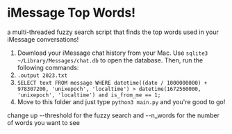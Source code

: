 # iMessage Top Words!  
a multi-threaded fuzzy search script that finds the top words used in your iMessage conversations!

1. Download your iMessage chat history from your Mac. Use `sqlite3 ~/Library/Messages/chat.db` to open the database. Then, run the following commands:
2. `.output 2023.txt`
3. `SELECT text FROM message WHERE datetime((date / 1000000000) + 978307200, 'unixepoch', 'localtime') > datetime(1672560000, 'unixepoch', 'localtime') and is_from_me == 1;`
4. Move to this folder and just type `python3 main.py` and you're good to go!

change up --threshold for the fuzzy search and --n_words for the number of words you want to see

